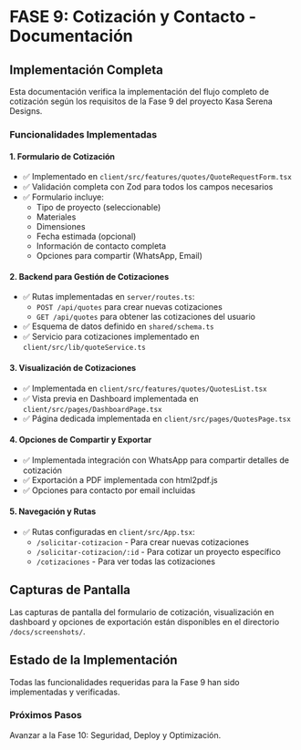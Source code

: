# FASE 9: Cotización y Contacto - Documentación

## Implementación Completa

Esta documentación verifica la implementación del flujo completo de cotización según los requisitos de la Fase 9 del proyecto Kasa Serena Designs.

### Funcionalidades Implementadas

#### 1. Formulario de Cotización
- ✅ Implementado en `client/src/features/quotes/QuoteRequestForm.tsx`
- ✅ Validación completa con Zod para todos los campos necesarios
- ✅ Formulario incluye:
  - Tipo de proyecto (seleccionable)
  - Materiales
  - Dimensiones
  - Fecha estimada (opcional)
  - Información de contacto completa
  - Opciones para compartir (WhatsApp, Email)

#### 2. Backend para Gestión de Cotizaciones
- ✅ Rutas implementadas en `server/routes.ts`:
  - `POST /api/quotes` para crear nuevas cotizaciones
  - `GET /api/quotes` para obtener las cotizaciones del usuario
- ✅ Esquema de datos definido en `shared/schema.ts`
- ✅ Servicio para cotizaciones implementado en `client/src/lib/quoteService.ts`

#### 3. Visualización de Cotizaciones
- ✅ Implementada en `client/src/features/quotes/QuotesList.tsx`
- ✅ Vista previa en Dashboard implementada en `client/src/pages/DashboardPage.tsx`
- ✅ Página dedicada implementada en `client/src/pages/QuotesPage.tsx`

#### 4. Opciones de Compartir y Exportar
- ✅ Implementada integración con WhatsApp para compartir detalles de cotización
- ✅ Exportación a PDF implementada con html2pdf.js
- ✅ Opciones para contacto por email incluidas

#### 5. Navegación y Rutas
- ✅ Rutas configuradas en `client/src/App.tsx`:
  - `/solicitar-cotizacion` - Para crear nuevas cotizaciones
  - `/solicitar-cotizacion/:id` - Para cotizar un proyecto específico
  - `/cotizaciones` - Para ver todas las cotizaciones

## Capturas de Pantalla
Las capturas de pantalla del formulario de cotización, visualización en dashboard y opciones de exportación están disponibles en el directorio `/docs/screenshots/`.

## Estado de la Implementación
Todas las funcionalidades requeridas para la Fase 9 han sido implementadas y verificadas.

### Próximos Pasos
Avanzar a la Fase 10: Seguridad, Deploy y Optimización.